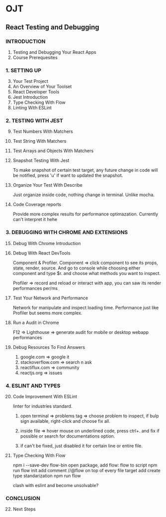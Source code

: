# OJT 
## React Testing and Debugging
### INTRODUCTION
01. Testing and Debugging Your React Apps
02. Course Prerequesites

### 1. SETTING UP
03. Your Test Project
04. An Overview of Your Toolset
05. React Developer Tools
06. Jest Introduction
07. Type Checking With Flow
08. Linting With ESLint

### 2. TESTING WITH JEST
09. Test Numbers With Matchers
10. Test String With Matchers
11. Test Arrays and Objects With Matchers
12. Snapshot Testing With Jest

    To make snapshot of certain test target, any future change in code will be notified, press 'u' if want to updated the snapshot.

13. Organize Your Test With Describe

    Just organize inside code, nothing change in terminal. Unlike mocha.

14. Code Coverage reports 

    Provide more complex results for performance optimazation. Currently can't interpret it hehe

### 3. DEBUGGING WITH CHROME AND EXTENSIONS
15. Debug With Chrome Introduction
16. Debug With React DevTools

    Component & Profiler.
    Component => click component to see its props, state, render, source. And go to console while choosing either component and type $r. and choose what methods you want to inspect.

    Profiler => record and reload or interact with app, you can saw its render performances per/ms

17. Test Your Network and Performance

    Network for manipulate and inspect loading time.
    Performance just like Profiler but seems more complex.

18. Run a Audit in Chrome

    F12 => Lighthouse => generate audit for mobile or desktop webapp performances

19. Debug Resources To Find Answers

    1. google.com => google it
    2. stackoverflow.com => search n ask
    3. reactiflux.com => community
    4. reactjs.org => issues


### 4. ESLINT AND TYPES
20. Code Improvement With ESLint

    linter for industries standard.
    1. open terminal => problems tag => choose problem to inspect, if bulp sign available, right-click and choose fix all.

    2. inside file => hover mouse on underlined code, press ctrl+. and fix if possible or search for documentations option.

    3. if can't be fixed, just disabled it for certain line or entire file.

21. Type Checking With Flow

    npm i --save-dev flow-bin 
    open package, add flow: flow to script 
    npm run flow init 
    add comment //@flow on top of every file target 
    add create type standarization
    npm run flow

    clash with eslint and become unsolvable?

### CONCLUSION
22. Next Steps